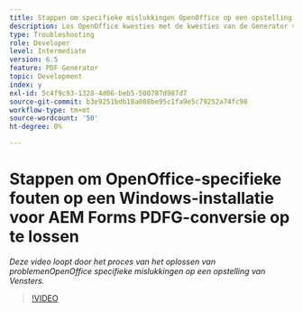 ```yaml
---
title: Stappen om specifieke mislukkingen OpenOffice op een opstelling van Vensters problemen op te lossen
description: Los OpenOffice kwesties met de kwesties van de Generator van PDF op de Opstelling van Vensters problemen op.
type: Troubleshooting
role: Developer
level: Intermediate
version: 6.5
feature: PDF Generator
topic: Development
index: y
exl-id: 5c4f9c93-1328-4d06-beb5-500787d987d7
source-git-commit: b3e9251bdb18a008be95c1fa9e5c79252a74fc98
workflow-type: tm+mt
source-wordcount: '50'
ht-degree: 0%

---
```


# Stappen om OpenOffice-specifieke fouten op een Windows-installatie voor AEM Forms PDFG-conversie op te lossen

*Deze video loopt door het proces van het oplossen van problemenOpenOffice specifieke mislukkingen op een opstelling van Vensters.*

>[!VIDEO](https://video.tv.adobe.com/v/335481?quality=12&learn=on)
